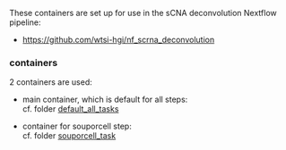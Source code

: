 These containers are set up for use in the sCNA deconvolution Nextflow pipeline:
- https://github.com/wtsi-hgi/nf_scrna_deconvolution

### containers

2 containers are used:
  
- main container, which is default for all steps:  
  cf. folder [default_all_tasks](default_all_tasks)  
  
-  container for souporcell step:    
  cf. folder [souporcell_task](souporcell_task)  
